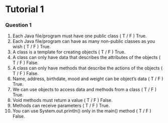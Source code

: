 # Tutorial 1 
### Question 1
1. Each Java file/program must have one public class ( T / F )
   True.
2. Each Java file/program can have as many non-public classes as you wish ( T / F )
   True.
3. A class is a template for creating objects ( T / F )
   True.
4. A class can only have data that describes the attributes of the objects ( T / F )
   False.
5. A class can only have methods that describe the actions of the objects ( T / F )
   False.
6. Name, address, birthdate, mood and weight can be object’s data ( T / F )
   True.
7. We can use objects to access data and methods from a class ( T / F )
   True.
8. Void methods must return a value ( T / F )
    False.
9. Methods can receive parameters ( T / F )
    True.
10. You can use System.out.println() only in the main() method ( T / F )
    False.
